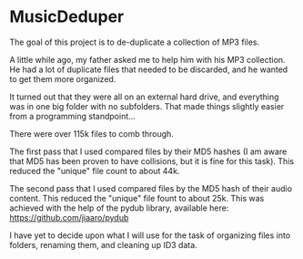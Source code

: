 # MusicDeduper

The goal of this project is to de-duplicate a collection of MP3 files.

A little while ago, my father asked me to help him with his MP3 collection.  He had a lot of duplicate files that needed to be discarded, and he wanted to get them more organized.

It turned out that they were all on an external hard drive, and everything was in one big folder with no subfolders.  That made things slightly easier from a programming standpoint...

There were over 115k files to comb through.

The first pass that I used compared files by their MD5 hashes (I am aware that MD5 has been proven to have collisions, but it is fine for this task).  This reduced the "unique" file count to about 44k.

The second pass that I used compared files by the MD5 hash of their audio content.  This reduced the "unique" file fount to about 25k.  This was achieved with the help of the pydub library, available here: https://github.com/jiaaro/pydub

I have yet to decide upon what I will use for the task of organizing files into folders, renaming them, and cleaning up ID3 data.

